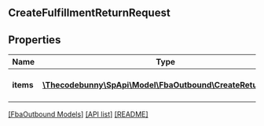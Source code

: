 ## CreateFulfillmentReturnRequest

## Properties

Name | Type | Description | Notes
------------ | ------------- | ------------- | -------------
**items** | [**\Thecodebunny\SpApi\Model\FbaOutbound\CreateReturnItem[]**](CreateReturnItem.md) | An array of items to be returned. |

[[FbaOutbound Models]](../) [[API list]](../../Api) [[README]](../../../README.md)
